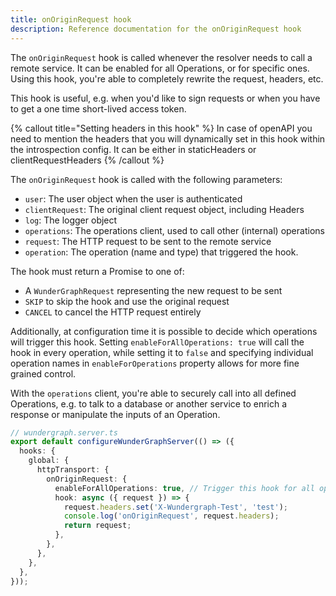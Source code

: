 ```yaml
---
title: onOriginRequest hook
description: Reference documentation for the onOriginRequest hook
---
```


The `onOriginRequest` hook is called whenever the resolver needs to call a remote service.
It can be enabled for all Operations, or for specific ones.
Using this hook, you're able to completely rewrite the request, headers, etc.

This hook is useful, e.g. when you'd like to sign requests or when you have to get a one time short-lived access token.

{% callout title="Setting headers in this hook" %}
In case of openAPI you need to mention the headers that you will dynamically set in this hook within the introspection config.
It can be either in staticHeaders or clientRequestHeaders
{% /callout %}

The `onOriginRequest` hook is called with the following parameters:

- `user`: The user object when the user is authenticated
- `clientRequest`: The original client request object, including Headers
- `log`: The logger object
- `operations`: The operations client, used to call other (internal) operations
- `request`: The HTTP request to be sent to the remote service
- `operation`: The operation (name and type) that triggered the hook.

The hook must return a Promise to one of:

- A `WunderGraphRequest` representing the new request to be sent
- `SKIP` to skip the hook and use the original request
- `CANCEL` to cancel the HTTP request entirely

Additionally, at configuration time it is possible to decide which operations will trigger this hook.
Setting `enableForAllOperations: true` will call the hook in every operation, while setting it to `false`
and specifying individual operation names in `enableForOperations` property allows for more fine grained
control.

With the `operations` client,
you're able to securely call into all defined Operations,
e.g. to talk to a database or another service to enrich a response or manipulate the inputs of an Operation.

```typescript
// wundergraph.server.ts
export default configureWunderGraphServer(() => ({
  hooks: {
    global: {
      httpTransport: {
        onOriginRequest: {
          enableForAllOperations: true, // Trigger this hook for all operations
          hook: async ({ request }) => {
            request.headers.set('X-Wundergraph-Test', 'test');
            console.log('onOriginRequest', request.headers);
            return request;
          },
        },
      },
    },
  },
}));
```

